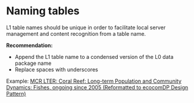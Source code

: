 # Naming tables

L1 table names should be unique in order to facilitate local server management and content recognition from a table name.

**Recommendation:**
* Append the L1 table name to a condensed version of the L0 data package name
* Replace spaces with underscores

Example: [MCR LTER: Coral Reef: Long-term Population and Community Dynamics: Fishes, ongoing since 2005 (Reformatted to ecocomDP Design Pattern)](https://portal.edirepository.org/nis/mapbrowse?packageid=edi.125.1)
